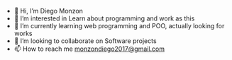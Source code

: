 - 👋 Hi, I’m Diego Monzon
- 👀 I’m interested in Learn about programming and work as this
- 🌱 I’m currently learning web programming and POO, actually looking for works
- 💞️ I’m looking to collaborate on Software projects
- 📫 How to reach me monzondiego2017@gmail.com

<!---
Zayker69/Zayker69 is a ✨ special ✨ repository because its `README.md` (this file) appears on your GitHub profile.
You can click the Preview link to take a look at your changes.
--->
